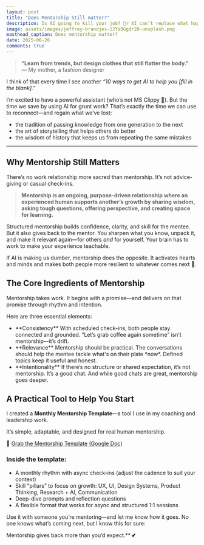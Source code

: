 ```yaml
---
layout: post
title: "Does Mentorship Still matter?"
description: Is AI going to kill your job? 🤷‍♂️ AI can’t replace what happens between two people.
image: assets/images/jeffrey-brandjes-12YsDGgdr28-unsplash.png
masthead_caption: Does mentorship matter?
date: 2025-06-26
comments: true
---
```

> **“Learn from trends, but design clothes that still flatter the body.”**  
> — My mother, a fashion designer

I think of that every time I see another *“10 ways to get AI to help you [fill in the blank].”*

I’m excited to have a powerful assistant (who’s not MS Clippy 📎). But the time we save by using AI for grunt work? That’s exactly the time we can use to reconnect—and regain what we’ve lost:

- the tradition of passing knowledge from one generation to the next  
- the art of storytelling that helps others do better  
- the wisdom of history that keeps us from repeating the same mistakes  

---

## Why Mentorship Still Matters

There’s no work relationship more sacred than mentorship. It’s not advice-giving or casual check-ins.

> **Mentorship is an ongoing, purpose-driven relationship where an experienced human supports another’s growth by sharing wisdom, asking tough questions, offering perspective, and creating space for learning.**

Structured mentorship builds confidence, clarity, and skill for the mentee. But it also gives back to the mentor. You sharpen what you know, unpack it, and make it relevant again—for others *and* for yourself. Your brain has to work to make your experience teachable.

If AI is making us dumber, mentorship does the opposite. It activates hearts and minds and makes both people more resilient to whatever comes next 🤖.

## The Core Ingredients of Mentorship

Mentorship takes work. It begins with a promise—and delivers on that promise through rhythm and intention.

Here are three essential elements:
<ul>
<li>**Consistency**  
With scheduled check-ins, both people stay connected and grounded. “Let’s grab coffee again sometime” isn’t mentorship—it’s drift.
</li>
<li>**Relevance**  
Mentorship should be practical. The conversations should help the mentee tackle what's on their plate *now*. Defined topics keep it useful and honest.</li>
<li>**Intentionality**  
If there’s no structure or shared expectation, it’s not mentorship. It’s a good chat. And while good chats are great, mentorship goes deeper.</li>
</ul>

## A Practical Tool to Help You Start

I created a **Monthly Mentorship Template**—a tool I use in my coaching and leadership work.

It’s simple, adaptable, and designed for real human mentorship.

🔗 [Grab the Mentorship Template (Google Doc)](INSERT_LINK_HERE)

### Inside the template:

- A monthly rhythm with async check-ins (adjust the cadence to suit your context)  
- Skill “pillars” to focus on growth: UX, UI, Design Systems, Product Thinking, Research + AI, Communication  
- Deep-dive prompts and reflection questions  
- A flexible format that works for async and structured 1:1 sessions  

Use it with someone you’re mentoring—and let me know how it goes. No one knows what’s coming next, but I know this for sure:

Mentorship gives back more than you’d expect.** 💕

